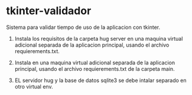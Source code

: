 # tkinter-validador

Sistema para validar tiempo de uso de la aplicacion con tkinter.

1. Instala los requisitos de la carpeta hug server en una maquina virtual adicional separada de la aplicacion principal, usando el archivo requierements.txt.

2. Instala en una maquina virtual adicional separada de la
   aplicacion principal, usando el archivo requierements.txt de la carpeta main.

3. EL servidor hug y la base de datos sqlite3 se debe intalar separado en otro virtual env.


